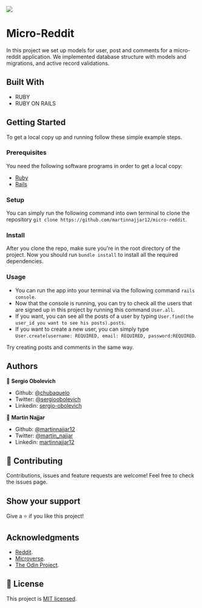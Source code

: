 ![](https://img.shields.io/badge/Microverse-blueviolet)

# Micro-Reddit

In this project we set up models for user, post and comments for a micro-reddit application.
We implemented database structure with models and migrations, and active record validations.

## Built With

- RUBY
- RUBY ON RAILS

## Getting Started

To get a local copy up and running follow these simple example steps.

### Prerequisites

You need the following software programs in order to get a local copy:

- [Ruby](https://www.ruby-lang.org/en/downloads/)
- [Rails](http://railsinstaller.org/en)

### Setup

You can simply run the following command into own terminal to clone the repository `git clone https://github.com/martinnajjar12/micro-reddit`.

### Install

After you clone the repo, make sure you're in the root directory of the project. Now you should run `bundle install` to install all the required dependencies.

### Usage

- You can run the app into your terminal via the following command `rails console`.
- Now that the console is running, you can try to check all the users that are signed up in this project by running this command `User.all`.
- If you want, you can see all the posts of a user by typing `User.find(the user_id you want to see his posts).posts`.
- If you want to create a new user, you can simply type `User.create(username: REQUIRED, email: REQUIRED, password:REQUIRED`.

Try creating posts and comments in the same way.

## Authors

👤 **Sergio Obolevich**

- Github: [@chubaquelo](https://github.com/chubaquelo)
- Twitter: [@sergioobolevich](https://twitter.com/SergioObolevich)
- Linkedin: [sergio-obolevich](https://www.linkedin.com/in/sergio-obolevich/)

👤 **Martin Najjar**

- Github: [@martinnajjar12](https://github.com/martinnajjar12)
- Twitter: [@martin_najjar](https://twitter.com/martin_najjar)
- Linkedin: [martinnajjar12](https://www.linkedin.com/in/martinnajjar12/)

## 🤝 Contributing

Contributions, issues and feature requests are welcome!
Feel free to check the issues page.

## Show your support

Give a ⭐️ if you like this project!

## Acknowledgments

- [Reddit](https://www.reddit.com/).
- [Microverse](https://www.microverse.org/).
- [The Odin Project](https://www.theodinproject.com/).

## 📝 License

This project is [MIT licensed](https://github.com/martinnajjar12/micro-reddit/blob/development/LICENSE).
